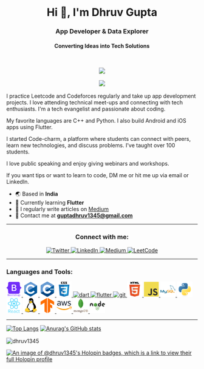 

<h1 align="center">Hi 👋, I'm Dhruv Gupta</h1>
<h3 align="center">App Developer & Data Explorer</h3>
<h4 align="center">Converting Ideas into Tech Solutions</h4>

<br/>


<p align="center">
    <img src="https://user-images.githubusercontent.com/74038190/215768208-3bf3dda8-eeea-40ee-a58b-f5ac529685bf.gif", width="800"/>
</p>
<p align="center">
    <img src="https://media.giphy.com/media/L8K62iTDkzGX6/giphy.gif" width="300"/>
</p>

I practice Leetcode and Codeforces regularly and take up app development projects. I love attending technical meet-ups and connecting with tech enthusiasts. I'm a tech evangelist and passionate about coding. 

My favorite languages are C++ and Python. I also build Android and iOS apps using Flutter.

I started Code-charm, a platform where students can connect with peers, learn new technologies, and discuss problems. I've taught over 100 students.

I love public speaking and enjoy giving webinars and workshops.

If you want tips or want to learn to code, DM me or hit me up via email or LinkedIn.

- 🌏 Based in **India**
- 🌱 Currently learning **Flutter**
- 📝 I regularly write articles on [Medium](https://medium.com/@guptadhruv1345)
- 📧 Contact me at **guptadhruv1345@gmail.com**


---

<h3 align="center">Connect with me:</h3>
<p align="center">
    <a href="https://twitter.com/dhruv1312gupta" target="_blank">
        <img src="https://raw.githubusercontent.com/rahuldkjain/github-profile-readme-generator/master/src/images/icons/Social/twitter.svg" alt="Twitter" height="30" width="40"/>
    </a>
    <a href="https://linkedin.com/in/dhruv-gupta-4381921b5" target="_blank">
        <img src="https://raw.githubusercontent.com/rahuldkjain/github-profile-readme-generator/master/src/images/icons/Social/linked-in-alt.svg" alt="LinkedIn" height="30" width="40"/>
    </a>
    <a href="https://medium.com/@guptadhruv1345" target="_blank">
        <img src="https://raw.githubusercontent.com/rahuldkjain/github-profile-readme-generator/master/src/images/icons/Social/medium.svg" alt="Medium" height="30" width="40"/>
    </a>
    <a href="https://www.leetcode.com/dhruvguptajee100" target="_blank">
        <img src="https://raw.githubusercontent.com/rahuldkjain/github-profile-readme-generator/master/src/images/icons/Social/leet-code.svg" alt="LeetCode" height="30" width="40"/>
    </a>
</p>

---

<h3 align="left">Languages and Tools:</h3>
<p align="left"> 
<a href="https://getbootstrap.com" target="_blank" rel="noreferrer"> 
    <img src="https://raw.githubusercontent.com/devicons/devicon/master/icons/bootstrap/bootstrap-plain-wordmark.svg" alt="bootstrap" width="40" height="40"/> 
</a> 
<a href="https://www.cprogramming.com/" target="_blank" rel="noreferrer"> 
    <img src="https://raw.githubusercontent.com/devicons/devicon/master/icons/c/c-original.svg" alt="c" width="40" height="40"/> 
</a> 
<a href="https://www.w3schools.com/cpp/" target="_blank" rel="noreferrer"> 
    <img src="https://raw.githubusercontent.com/devicons/devicon/master/icons/cplusplus/cplusplus-original.svg" alt="cplusplus" width="40" height="40"/> 
</a> 
<a href="https://www.w3schools.com/css/" target="_blank" rel="noreferrer"> 
    <img src="https://raw.githubusercontent.com/devicons/devicon/master/icons/css3/css3-original-wordmark.svg" alt="css3" width="40" height="40"/> 
</a> 
<a href="https://dart.dev" target="_blank" rel="noreferrer"> 
    <img src="https://www.vectorlogo.zone/logos/dartlang/dartlang-icon.svg" alt="dart" width="40" height="40"/> 
</a> 
<a href="https://flutter.dev" target="_blank" rel="noreferrer"> 
    <img src="https://www.vectorlogo.zone/logos/flutterio/flutterio-icon.svg" alt="flutter" width="40" height="40"/> 
</a> 
<a href="https://git-scm.com/" target="_blank" rel="noreferrer"> 
    <img src="https://www.vectorlogo.zone/logos/git-scm/git-scm-icon.svg" alt="git" width="40" height="40"/> 
</a> 
<a href="https://www.w3.org/html/" target="_blank" rel="noreferrer"> 
    <img src="https://raw.githubusercontent.com/devicons/devicon/master/icons/html5/html5-original-wordmark.svg" alt="html5" width="40" height="40"/> 
</a> 
<a href="https://developer.mozilla.org/en-US/docs/Web/JavaScript" target="_blank" rel="noreferrer"> 
    <img src="https://raw.githubusercontent.com/devicons/devicon/master/icons/javascript/javascript-original.svg" alt="javascript" width="40" height="40"/> 
</a> 
<a href="https://www.mysql.com/" target="_blank" rel="noreferrer"> 
    <img src="https://raw.githubusercontent.com/devicons/devicon/master/icons/mysql/mysql-original-wordmark.svg" alt="mysql" width="40" height="40"/> 
</a> 
<a href="https://www.python.org" target="_blank" rel="noreferrer"> 
    <img src="https://raw.githubusercontent.com/devicons/devicon/master/icons/python/python-original.svg" alt="python" width="40" height="40"/> 
</a> 
<a href="https://reactjs.org/" target="_blank" rel="noreferrer"> 
    <img src="https://raw.githubusercontent.com/devicons/devicon/master/icons/react/react-original-wordmark.svg" alt="react" width="40" height="40"/> 
</a> 
<a href="https://www.linux.org/" target="_blank" rel="noreferrer"> 
    <img src="https://raw.githubusercontent.com/devicons/devicon/master/icons/linux/linux-original.svg" alt="linux" width="40" height="40"/> 
</a> 
<a href="https://www.tensorflow.org/" target="_blank" rel="noreferrer"> 
    <img src="https://raw.githubusercontent.com/devicons/devicon/master/icons/tensorflow/tensorflow-original.svg" alt="machine learning" width="40" height="40"/> 
</a> 
<a href="https://aws.amazon.com/" target="_blank" rel="noreferrer"> 
    <img src="https://raw.githubusercontent.com/devicons/devicon/master/icons/amazonwebservices/amazonwebservices-original-wordmark.svg" alt="aws" width="40" height="40"/> 
</a> 
<a href="https://www.mongodb.com/" target="_blank" rel="noreferrer"> 
    <img src="https://raw.githubusercontent.com/devicons/devicon/master/icons/mongodb/mongodb-original-wordmark.svg" alt="mongodb" width="40" height="40"/> 
</a> 
<a href="https://nodejs.org/" target="_blank" rel="noreferrer"> 
    <img src="https://raw.githubusercontent.com/devicons/devicon/master/icons/nodejs/nodejs-original-wordmark.svg" alt="nodejs" width="40" height="40"/> 
</a> 
</p>

---

[![Top Langs](https://github-readme-stats.vercel.app/api/top-langs/?username=dhruv1345&layout=compact)](https://github.com/anuraghazra/github-readme-stats)
[![Anurag's GitHub stats](https://github-readme-stats.vercel.app/api?username=dhruv1345)](https://github.com/anuraghazra/github-readme-stats)

<p><img align="center" src="https://github-readme-streak-stats.herokuapp.com/?user=dhruv1345&" alt="dhruv1345" /></p>

[![An image of @dhruv1345's Holopin badges, which is a link to view their full Holopin profile](https://holopin.me/dhruv1345)](https://holopin.io/@dhruv1345)
